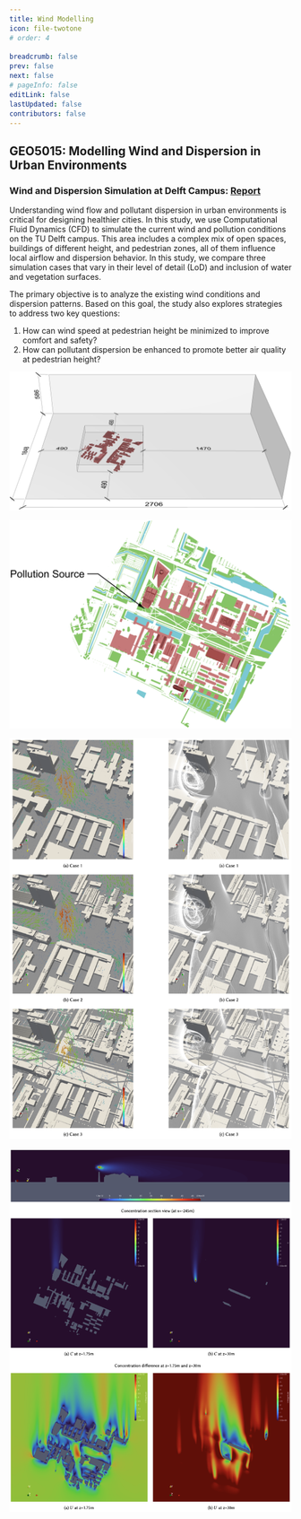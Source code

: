 ```yaml
---
title: Wind Modelling
icon: file-twotone
# order: 4

breadcrumb: false
prev: false
next: false
# pageInfo: false
editLink: false
lastUpdated: false
contributors: false
---
```


## GEO5015: Modelling Wind and Dispersion in Urban Environments

### Wind and Dispersion Simulation at Delft Campus: [Report](https://github.com/MCHU-1999/geo-5015-wind-modeling/blob/master/report.pdf) 
Understanding wind flow and pollutant dispersion in urban environments is critical for designing healthier cities. In this study, we use Computational Fluid Dynamics (CFD) to simulate the current wind and pollution conditions on the TU Delft campus. This area includes a complex mix of open spaces, buildings of different height, and pedestrian zones, all of them influence local airflow and dispersion behavior. In this study, we compare three simulation cases that vary in their level of detail (LoD) and inclusion of water and vegetation surfaces.

The primary objective is to analyze the existing wind conditions and dispersion patterns. Based on this goal, the study also explores strategies to address two key questions:
1. How can wind speed at pedestrian height be minimized to improve comfort and safety?
2. How can pollutant dispersion be enhanced to promote better air quality at pedestrian height?

![Domain setup](/indoc_img/wind/domain.png "Domain setup") 

![Pollution source](/indoc_img/wind/pollutionSource.png "Pollution source") 

![Glyph and tracer plots](/indoc_img/wind/glyph.png "Glyph and tracer plots") 

![Chimney simulation](/indoc_img/wind/chimney.png "Chimney simulation") 

<!-- ![Wall installation](/indoc_img/wind/wall_long_shot.png "Wall installation")  -->
